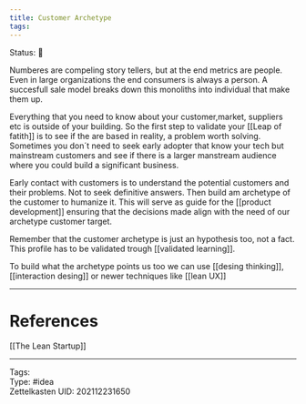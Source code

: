 ```yaml
---
title: Customer Archetype
tags: 
---
```

Status: 🌱

Numberes are compeling story tellers, but at the end metrics are people. Even in large organizations the end consumers is always a person. A succesfull sale model breaks down this monoliths into individual that make them up.

Everything that you need to know about your customer,market, suppliers etc is outside of your building. So the first step to validate your [[Leap of fatith]] is to see if the are based in reality, a problem worth solving. Sometimes you don´t need to seek early adopter that know your tech but mainstream customers and see if there is a larger manstream audience where you could build a significant business.

Early contact with customers is to understand the potential customers and their problems. Not to seek definitive answers. Then build am archetype of the customer to humanize it. This will serve as guide for the [[product development]] ensuring that the decisions made align with the need of our archetype customer target.

Remember that the customer archetype is just an hypothesis too, not a fact. This profile has to be validated trough [[validated learning]]. 

To build what the archetype points us too we can use [[desing thinking]], [[interaction desing]] or newer techniques like [[lean UX]]

---
# References
[[The Lean Startup]]

---
Tags:  
Type: #idea  
Zettelkasten UID: 202112231650  